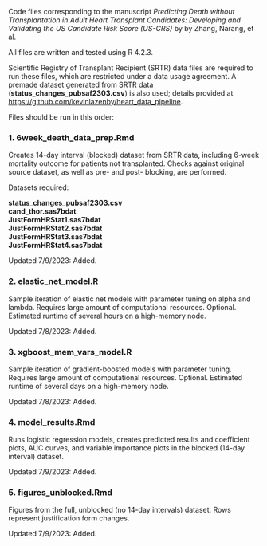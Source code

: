 Code files corresponding to the manuscript *Predicting Death without Transplantation in Adult Heart Transplant Candidates: Developing and Validating the US Candidate Risk Score (US-CRS)* by by Zhang, Narang, et al. <br />

All files are written and tested using R 4.2.3.

Scientific Registry of Transplant Recipient (SRTR) data files are required to run these files, which are restricted under a data usage agreement. A premade dataset generated from SRTR data (**status_changes_pubsaf2303.csv**) is also used; details provided at https://github.com/kevinlazenby/heart_data_pipeline.

Files should be run in this order:

### 1. 6week_death_data_prep.Rmd
Creates 14-day interval (blocked) dataset from SRTR data, including 6-week mortality outcome for patients not transplanted. Checks against original source dataset, as well as pre- and post- blocking, are performed.

Datasets required: 

**status_changes_pubsaf2303.csv** <br />
**cand_thor.sas7bdat** <br />
**JustFormHRStat1.sas7bdat**  <br />
**JustFormHRStat2.sas7bdat** <br />
**JustFormHRStat3.sas7bdat**  <br />
**JustFormHRStat4.sas7bdat** <br />

Updated 7/9/2023: Added.


### 2. elastic_net_model.R
Sample iteration of elastic net models with parameter tuning on alpha and lambda. Requires large amount of computational resources. Optional. Estimated runtime of several hours on a high-memory node.

Updated 7/8/2023: Added.


### 3. xgboost_mem_vars_model.R
Sample iteration of gradient-boosted models with parameter tuning. Requires large amount of computational resources. Optional. Estimated runtime of several days on a high-memory node.

Updated 7/8/2023: Added.


### 4. model_results.Rmd
Runs logistic regression models, creates predicted results and coefficient plots, AUC curves, and variable importance plots in the blocked (14-day interval) dataset.

Updated 7/9/2023: Added.


### 5. figures_unblocked.Rmd
Figures from the full, unblocked (no 14-day intervals) dataset. Rows represent justification form changes.

Updated 7/9/2023: Added.
